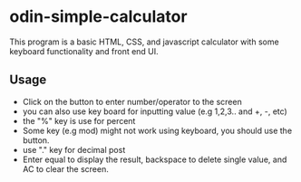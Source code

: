 # odin-simple-calculator

This program is a basic HTML, CSS, and javascript calculator with some keyboard functionality and front end UI.

## Usage

- Click on the button to enter number/operator to the screen
- you can also use key board for inputting value (e.g 1,2,3.. and +, -, etc)
- the "%" key is use for percent
- Some key (e.g mod) might not work using keyboard, you should use the button. 
- use "." key for decimal post
- Enter equal to display the result, backspace to delete single value, and AC to clear the screen.
